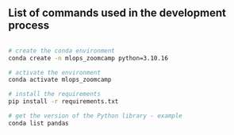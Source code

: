 ## List of commands used in the development process

```bash

# create the conda environment
conda create -n mlops_zoomcamp python=3.10.16

# activate the environment
conda activate mlops_zoomcamp

# install the requirements
pip install -r requirements.txt

# get the version of the Python library - example
conda list pandas

```
